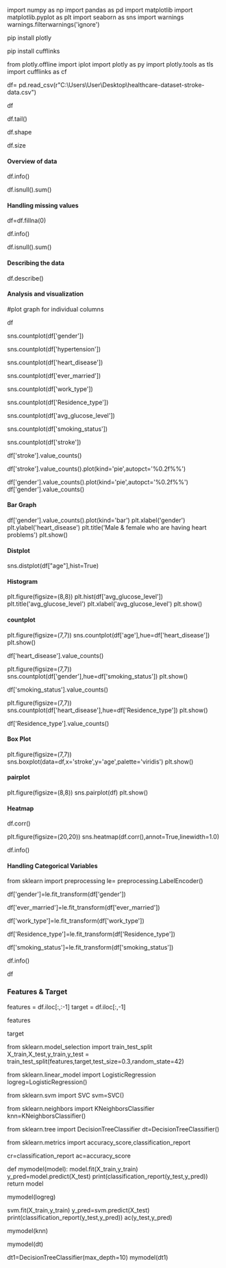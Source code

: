 import numpy as np
import pandas as pd
import matplotlib
import matplotlib.pyplot as plt
import seaborn as sns
import warnings
warnings.filterwarnings('ignore')

pip install plotly

pip install cufflinks

from plotly.offline import iplot
import plotly as py
import plotly.tools as tls
import cufflinks as cf



df= pd.read_csv(r"C:\Users\User\Desktop\healthcare-dataset-stroke-data.csv")

df

df.tail()

df.shape

df.size

#### Overview of data

df.info()

df.isnull().sum()

#### Handling missing values

df=df.fillna(0)

df.info()

df.isnull().sum()


#### Describing the data

df.describe()

#### Analysis and visualization

#plot graph for individual columns

df

sns.countplot(df['gender'])

sns.countplot(df['hypertension'])

sns.countplot(df['heart_disease'])

sns.countplot(df['ever_married'])

sns.countplot(df['work_type'])

sns.countplot(df['Residence_type'])

sns.countplot(df['avg_glucose_level'])

sns.countplot(df['smoking_status'])

sns.countplot(df['stroke'])

df['stroke'].value_counts()

df['stroke'].value_counts().plot(kind='pie',autopct='%0.2f%%')

df['gender'].value_counts().plot(kind='pie',autopct='%0.2f%%')
df['gender'].value_counts()

#### Bar Graph

df['gender'].value_counts().plot(kind='bar')
plt.xlabel('gender')
plt.ylabel('heart_disease')
plt.title('Male & female who are having heart problems')
plt.show()

#### Distplot

sns.distplot(df["age"],hist=True)

#### Histogram

plt.figure(figsize=(8,8))
plt.hist(df['avg_glucose_level'])
plt.title('avg_glucose_level')
plt.xlabel('avg_glucose_level')
plt.show()

#### countplot

plt.figure(figsize=(7,7))
sns.countplot(df['age'],hue=df['heart_disease'])
plt.show()

df['heart_disease'].value_counts()

plt.figure(figsize=(7,7))
sns.countplot(df['gender'],hue=df['smoking_status'])
plt.show()

df['smoking_status'].value_counts()

plt.figure(figsize=(7,7))
sns.countplot(df['heart_disease'],hue=df['Residence_type'])
plt.show()

df['Residence_type'].value_counts()

#### Box Plot

plt.figure(figsize=(7,7))
sns.boxplot(data=df,x='stroke',y='age',palette='viridis')
plt.show()


#### pairplot

plt.figure(figsize=(8,8))
sns.pairplot(df)
plt.show()

#### Heatmap

df.corr()

plt.figure(figsize=(20,20))
sns.heatmap(df.corr(),annot=True,linewidth=1.0)

df.info()

#### Handling Categorical Variables

from sklearn import preprocessing
le= preprocessing.LabelEncoder()

df['gender']=le.fit_transform(df['gender'])

df['ever_married']=le.fit_transform(df['ever_married'])

df['work_type']=le.fit_transform(df['work_type'])

df['Residence_type']=le.fit_transform(df['Residence_type'])

df['smoking_status']=le.fit_transform(df['smoking_status'])

df.info()

df

### Features & Target

features = df.iloc[:,:-1]
target = df.iloc[:,-1]

features

target

from sklearn.model_selection import train_test_split
X_train,X_test,y_train,y_test = train_test_split(features,target,test_size=0.3,random_state=42)

from sklearn.linear_model import LogisticRegression
logreg=LogisticRegression()

from sklearn.svm import SVC
svm=SVC()

from sklearn.neighbors import KNeighborsClassifier
knn=KNeighborsClassifier()

from sklearn.tree import DecisionTreeClassifier
dt=DecisionTreeClassifier()

from sklearn.metrics import accuracy_score,classification_report

cr=classification_report
ac=accuracy_score

def mymodel(model):
    model.fit(X_train,y_train)
    y_pred=model.predict(X_test)
    print(classification_report(y_test,y_pred))
    return model

mymodel(logreg)

svm.fit(X_train,y_train)
y_pred=svm.predict(X_test)
print(classification_report(y_test,y_pred))
ac(y_test,y_pred)

mymodel(knn)

mymodel(dt)

dt1=DecisionTreeClassifier(max_depth=10)
mymodel(dt1)



